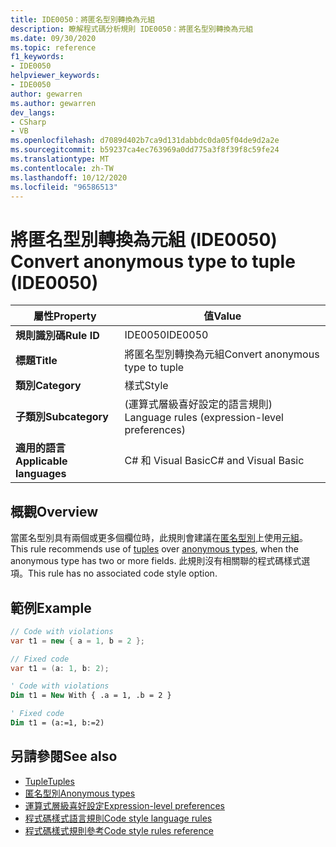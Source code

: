 ```yaml
---
title: IDE0050：將匿名型別轉換為元組
description: 瞭解程式碼分析規則 IDE0050：將匿名型別轉換為元組
ms.date: 09/30/2020
ms.topic: reference
f1_keywords:
- IDE0050
helpviewer_keywords:
- IDE0050
author: gewarren
ms.author: gewarren
dev_langs:
- CSharp
- VB
ms.openlocfilehash: d7089d402b7ca9d131dabbdc0da05f04de9d2a2e
ms.sourcegitcommit: b59237ca4ec763969a0dd775a3f8f39f8c59fe24
ms.translationtype: MT
ms.contentlocale: zh-TW
ms.lasthandoff: 10/12/2020
ms.locfileid: "96586513"
---
```

# <a name="convert-anonymous-type-to-tuple-ide0050"></a><span data-ttu-id="265be-103">將匿名型別轉換為元組 (IDE0050) </span><span class="sxs-lookup"><span data-stu-id="265be-103">Convert anonymous type to tuple (IDE0050)</span></span>

|<span data-ttu-id="265be-104">屬性</span><span class="sxs-lookup"><span data-stu-id="265be-104">Property</span></span>|<span data-ttu-id="265be-105">值</span><span class="sxs-lookup"><span data-stu-id="265be-105">Value</span></span>|
|-|-|
| <span data-ttu-id="265be-106">**規則識別碼**</span><span class="sxs-lookup"><span data-stu-id="265be-106">**Rule ID**</span></span> | <span data-ttu-id="265be-107">IDE0050</span><span class="sxs-lookup"><span data-stu-id="265be-107">IDE0050</span></span> |
| <span data-ttu-id="265be-108">**標題**</span><span class="sxs-lookup"><span data-stu-id="265be-108">**Title**</span></span> | <span data-ttu-id="265be-109">將匿名型別轉換為元組</span><span class="sxs-lookup"><span data-stu-id="265be-109">Convert anonymous type to tuple</span></span> |
| <span data-ttu-id="265be-110">**類別**</span><span class="sxs-lookup"><span data-stu-id="265be-110">**Category**</span></span> | <span data-ttu-id="265be-111">樣式</span><span class="sxs-lookup"><span data-stu-id="265be-111">Style</span></span> |
| <span data-ttu-id="265be-112">**子類別**</span><span class="sxs-lookup"><span data-stu-id="265be-112">**Subcategory**</span></span> | <span data-ttu-id="265be-113"> (運算式層級喜好設定的語言規則) </span><span class="sxs-lookup"><span data-stu-id="265be-113">Language rules (expression-level preferences)</span></span> |
| <span data-ttu-id="265be-114">**適用的語言**</span><span class="sxs-lookup"><span data-stu-id="265be-114">**Applicable languages**</span></span> | <span data-ttu-id="265be-115">C# 和 Visual Basic</span><span class="sxs-lookup"><span data-stu-id="265be-115">C# and Visual Basic</span></span> |

## <a name="overview"></a><span data-ttu-id="265be-116">概觀</span><span class="sxs-lookup"><span data-stu-id="265be-116">Overview</span></span>

<span data-ttu-id="265be-117">當匿名型別具有兩個或更多個欄位時，此規則會建議在[匿名型別](../../../csharp/programming-guide/classes-and-structs/anonymous-types.md)上使用[元組](../../../csharp/language-reference/builtin-types/value-tuples.md)。</span><span class="sxs-lookup"><span data-stu-id="265be-117">This rule recommends use of [tuples](../../../csharp/language-reference/builtin-types/value-tuples.md) over [anonymous types](../../../csharp/programming-guide/classes-and-structs/anonymous-types.md), when the anonymous type has two or more fields.</span></span> <span data-ttu-id="265be-118">此規則沒有相關聯的程式碼樣式選項。</span><span class="sxs-lookup"><span data-stu-id="265be-118">This rule has no associated code style option.</span></span>

## <a name="example"></a><span data-ttu-id="265be-119">範例</span><span class="sxs-lookup"><span data-stu-id="265be-119">Example</span></span>

```csharp
// Code with violations
var t1 = new { a = 1, b = 2 };

// Fixed code
var t1 = (a: 1, b: 2);
```

```vb
' Code with violations
Dim t1 = New With { .a = 1, .b = 2 }

' Fixed code
Dim t1 = (a:=1, b:=2)
```

## <a name="see-also"></a><span data-ttu-id="265be-120">另請參閱</span><span class="sxs-lookup"><span data-stu-id="265be-120">See also</span></span>

- [<span data-ttu-id="265be-121">Tuple</span><span class="sxs-lookup"><span data-stu-id="265be-121">Tuples</span></span>](../../../csharp/language-reference/builtin-types/value-tuples.md)
- [<span data-ttu-id="265be-122">匿名型別</span><span class="sxs-lookup"><span data-stu-id="265be-122">Anonymous types</span></span>](../../../csharp/programming-guide/classes-and-structs/anonymous-types.md)
- [<span data-ttu-id="265be-123">運算式層級喜好設定</span><span class="sxs-lookup"><span data-stu-id="265be-123">Expression-level preferences</span></span>](expression-level-preferences.md)
- [<span data-ttu-id="265be-124">程式碼樣式語言規則</span><span class="sxs-lookup"><span data-stu-id="265be-124">Code style language rules</span></span>](language-rules.md)
- [<span data-ttu-id="265be-125">程式碼樣式規則參考</span><span class="sxs-lookup"><span data-stu-id="265be-125">Code style rules reference</span></span>](index.md)
